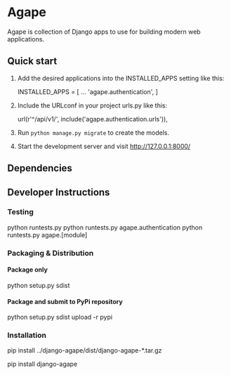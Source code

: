 # Agape


Agape is collection of Django apps to use for building modern
web applications.


## Quick start


1. Add the desired applications into the INSTALLED_APPS setting like this:

    INSTALLED_APPS = [
        ...
        'agape.authentication',
    ]

2. Include the URLconf in your project urls.py like this:

    url(r'^/api/v1/', include('agape.authentication.urls')),


3. Run `python manage.py migrate` to create the models.

4. Start the development server and visit http://127.0.0.1:8000/


## Dependencies




## Developer Instructions

### Testing

python runtests.py 
python runtests.py agape.authentication
python runtests.py agape.[module]

### Packaging & Distribution

#### Package only
python setup.py sdist

#### Package and submit to PyPi repository
python setup.py sdist upload -r pypi

### Installation

pip install ../django-agape/dist/django-agape-*.tar.gz

pip install django-agape